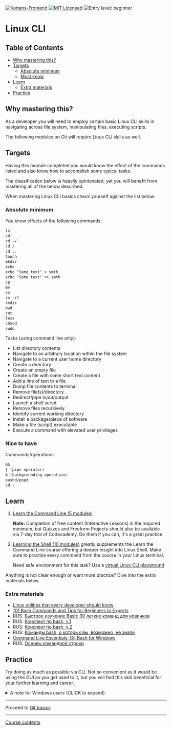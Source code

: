 [![Kottans-Frontend][badge-kottans]][kottans-git]
[![MIT Licensed][badge-mit]][license]
![Entry level: beginner][badge-beginner]

# Linux CLI

<!-- START doctoc generated TOC please keep comment here to allow auto update -->
<!-- DON'T EDIT THIS SECTION, INSTEAD RE-RUN doctoc TO UPDATE -->
## Table of Contents

- [Why mastering this?](#why-mastering-this)
- [Targets](#targets)
  - [Absolute minimum](#absolute-minimum)
  - [Must know](#must-know)
- [Learn](#learn)
  - [Extra materials](#extra-materials)
- [Practice](#practice)

<!-- END doctoc generated TOC please keep comment here to allow auto update -->
<!-- generated with [DocToc](https://github.com/thlorenz/doctoc) -->

## Why mastering this?

As a developer you will need to employ certain basic Linux CLI
skills in navigating across file system, manipulating files,
executing scripts.

The following modules on Git will require Linux CLI skills as well.

## Targets

Having this module completed you would know
the effect of the commands listed and
also know how to accomplish some typical tasks.

The classification below is heavily opinionated, yet
you will benefit from mastering all of the below described.

When mastering Linux CLI basics check yourself against
the list below.

### Absolute minimum

You know effects of the following commands:
```
ls	
cd	
cd ~/	
cd /	
cd ..	
touch	
mkdir	
echo	
echo "Some text" > smth	
echo "Some text" >> smth	
cp	
mv	
rm	
rm -rf	
rmdir	
pwd	
cat	
less	
chmod	
sudo	
```

Tasks (using command line only):
* List directory contents	
* Navigate to an arbitrary location within the file system	
* Navigate to a current user home directory	
* Create a directory	
* Create an empty file	
* Create a file with some short text content	
* Add a line of text to a file	
* Dump file contents to terminal	
* Remove file(s)/directory	
* Redirect/pipe input/output	
* Launch a shell script	
* Remove files recursively	
* Identify current working directory	
* Install a package/piece of software	
* Make a file (script) executable	
* Execute a command with elevated user privileges	

### Nice to have

Commands/operations:
```
&&	
| (pipe operator)	
& (backgrounding operation)	
pushd/popd	
cd -
```

## Learn



1. [Learn the Command Line (5 modules)](https://www.codecademy.com/learn/learn-the-command-line)

    **Note:** Completion of free content (Interactive Lessons) 
    is the required minimum, but Quizzes and Freeform Projects 
    should also be available via 7-day trial of Codecademy.
    Do them if you can, it's a great practice.

1. [Learning the Shell (10 modules)](http://linuxcommand.org/lc3_learning_the_shell.php)
   greatly supplements the Learn the Command Line course offering a deeper
   insight into Linux Shell. Make sure to practise every command from
   the course in your Linux terminal.
   
   Need safe environment for this task? Use a 
   [virtual Linux CLI playground](https://katacoda.com/courses/ubuntu/playground)

Anything is not clear enough or want more practice?
Dive into the extra materials below.

### Extra materials

- [Linux utilities that every developer should know](https://blog.webbylab.com/linux_utilities_for_every_developer/)
- [101 Bash Commands and Tips for Beginners to Experts](https://dev.to/awwsmm/101-bash-commands-and-tips-for-beginners-to-experts-30je)
- RUS: [Быстрое изучение Bash: 30 легких команд для новичков](https://proglib.io/p/bash-commands-for-beginners/)
- RUS: [Конспект по bash, ч.1](https://proglib.io/p/bash-notes/)
- RUS: [Конспект по bash, ч.2](https://proglib.io/p/bash-notes2/)
- RUS: [Команды bash, о которых вы, возможно, не знали](https://proglib.io/p/hidden-features-bash/)
- [Command Line Essentials: Git Bash for Windows](https://www.udemy.com/git-bash/)
- RUS: [Основы командной строки](https://ru.hexlet.io/courses/cli-basics)

## Practice

Try doing as much as possible via CLI. Not so convenient as it would be
using the GUI as you get used to it, but you will find this skill beneficial
for your further learning and career.

<details><summary>A note for Windows users (CLICK to expand)</summary>
You may practice Linux CLI on your Windows machine
using Git Bash that gets installed along with
[Git](https://git-scm.com/downloads).

To open Git Bahs right click anywhere in file explorer and select
`Git Bash here` option. Bash will get opened in context of the
directory you called it at.

![windows-git-bash](./git-bash-context-menu.png)
</details>

---

Proceed to [Git basics](./git-basics.md)

---

[Course contents](../README.md)

[badge-kottans]: https://img.shields.io/badge/%3D(%5E.%5E)%3D-linux-yellow.svg
[kottans-git]: https://github.com/kottans/git-course

[badge-mit]: https://img.shields.io/badge/License-MIT-blue.svg
[license]: https://github.com/kottans/git-course/blob/master/LICENSE.md

[badge-beginner]: https://img.shields.io/badge/Entry%20level-beginner-brightgreen.svg
